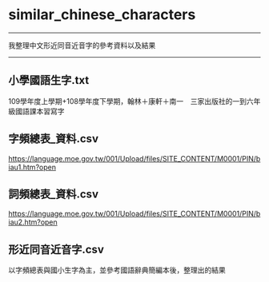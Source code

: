 # similar_chinese_characters
------

我整理中文形近同音近音字的參考資料以及結果

------

## 小學國語生字.txt
109學年度上學期+108學年度下學期，翰林＋康軒＋南一　三家出版社的一到六年級國語課本習寫字

## 字頻總表_資料.csv
https://language.moe.gov.tw/001/Upload/files/SITE_CONTENT/M0001/PIN/biau1.htm?open

## 詞頻總表_資料.csv
https://language.moe.gov.tw/001/Upload/files/SITE_CONTENT/M0001/PIN/biau2.htm?open

## 形近同音近音字.csv
以字頻總表與國小生字為主，並參考國語辭典簡編本後，整理出的結果